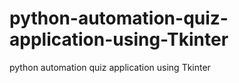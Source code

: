 # python-automation-quiz-application-using-Tkinter
python automation quiz application using Tkinter

